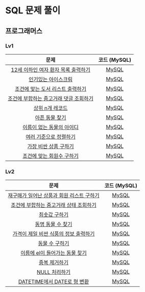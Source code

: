 # SQL 문제 풀이

## 프로그래머스

### Lv1
| 문제 | 코드 (MySQL) |
| :-------------: |:-------------: |
| [12세 이하인 여자 환자 목록 출력하기](https://school.programmers.co.kr/learn/courses/30/lessons/132201) | [MySQL](programmers/Lv1/12세_이하인_여자_환자_목록_출력하기.sql) |
| [인기있는 아이스크림](https://school.programmers.co.kr/learn/courses/30/lessons/133024) | [MySQL](programmers/Lv1/인기있는_아이스크림.sql) |
| [조건에 맞는 도서 리스트 출력하기](https://school.programmers.co.kr/learn/courses/30/lessons/144853) | [MySQL](programmers/Lv1/조건에_맞는_도서_리스트_출력하기.sql) |
| [조건에 부합하는 중고거래 댓글 조회하기](https://school.programmers.co.kr/learn/courses/30/lessons/164673) | [MySQL](programmers/Lv1/조건에_부합하는_중고거래_댓글_조회하기.sql) |
| [상위 n개 레코드](https://school.programmers.co.kr/learn/courses/30/lessons/164673) | [MySQL](programmers/Lv1/상위_n개_레코드.sql) |
| [아픈 동물 찾기](https://school.programmers.co.kr/learn/courses/30/lessons/59036) | [MySQL](programmers/Lv1/아픈_동물_찾기.sql) |
| [이름이 없는 동물의 아이디](https://school.programmers.co.kr/learn/courses/30/lessons/59039) | [MySQL](programmers/Lv1/이름이_없는_동물의_아이디.sql) |
| [여러 기준으로 정렬하기](https://school.programmers.co.kr/learn/courses/30/lessons/59404) | [MySQL](programmers/Lv1/여러_기준으로_정렬하기.sql) |
| [가장 비싼 상품 구하기](https://school.programmers.co.kr/learn/courses/30/lessons/131697) | [MySQL](programmers/Lv1/가장_비싼_상품_구하기.sql) |
| [조건에 맞는 회원수 구하기](https://school.programmers.co.kr/learn/courses/30/lessons/131535) | [MySQL](programmers/Lv1/조건에_맞는_회원수_구하기.sql) |

### Lv2
| 문제 | 코드 (MySQL) |
| :-------------: |:-------------: |
| [재구매가 일어난 상품과 회원 리스트 구하기](https://school.programmers.co.kr/learn/courses/30/lessons/131536) | [MySQL](programmers/Lv2/재구매가_일어난_상품과_회원_리스트_구하기.sql) |
| [조건에 부합하는 중고거래 상태 조회하기](https://school.programmers.co.kr/learn/courses/30/lessons/164672) | [MySQL](programmers/Lv2/조건에_부합하는_중고거래_상태_조회하기.sql) |
| [최솟값 구하기](https://school.programmers.co.kr/learn/courses/30/lessons/59038) | [MySQL](programmers/Lv2/최솟값_구하기.sql) |
| [동명 동물 수 찾기](https://school.programmers.co.kr/learn/courses/30/lessons/59041) | [MySQL](programmers/Lv2/동명_동물_수_찾기.sql) |
| [가격이 제일 비싼 식품의 정보 출력하기](https://school.programmers.co.kr/learn/courses/30/lessons/131115) | [MySQL](programmers/Lv2/가격이_제일_비싼_식품의_정보_출력하기.sql) |
| [동물 수 구하기](https://school.programmers.co.kr/learn/courses/30/lessons/59406) | [MySQL](programmers/Lv2/동물_수_구하기.sql) |
| [이름에 el이 들어가는 동물 찾기](https://school.programmers.co.kr/learn/courses/30/lessons/59047) | [MySQL](programmers/Lv2/이름에_el이_들어가는_동물_찾기.sql) |
| [중복 제거하기](https://school.programmers.co.kr/learn/courses/30/lessons/59408) | [MySQL](programmers/Lv2/중복_제거하기.sql) |
| [NULL 처리하기](https://school.programmers.co.kr/learn/courses/30/lessons/59410) | [MySQL](programmers/Lv2/NULL_처리하기.sql) |
| [DATETIME에서 DATE로 형 변환](https://school.programmers.co.kr/learn/courses/30/lessons/59414) | [MySQL](programmers/Lv2/DATETIME에서_DATE로_형_변환.sql) |
